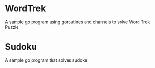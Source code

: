 # WordTrek
A sample go program using goroutines and channels to solve Word Trek Puzzle

# Sudoku
A sample go program that solves sudoku 
